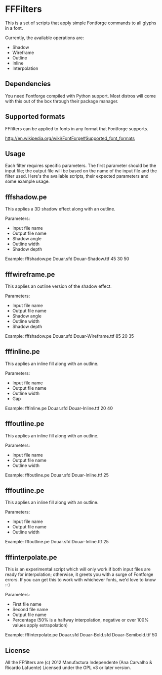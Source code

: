 
FFFilters
=========

This is a set of scripts that apply simple Fontforge commands to all glyphs in a font.

Currently, the available operations are:

  * Shadow
  * Wireframe
  * Outline
  * Inline
  * Interpolation

Dependencies
------------

You need Fontforge compiled with Python support. 
Most distros will come with this out of the box through their package manager.

Supported formats
-----------------

FFfilters can be applied to fonts in any format that Fontforge supports.

  http://en.wikipedia.org/wiki/FontForge#Supported_font_formats


Usage
-----

Each filter requires specific parameters. The first parameter should be the input file; the output file will be based on the name of the input file and the filter used. Here's the available scripts, their expected parameters and some example usage.


fffshadow.pe
-----------

This applies a 3D shadow effect along with an outline.

Parameters:
  * Input file name
  * Output file name
  * Shadow angle
  * Outline width
  * Shadow depth

Example:
  fffshadow.pe Douar.sfd Douar-Shadow.ttf 45 30 50 


fffwireframe.pe
---------------

This applies an outline version of the shadow effect.

Parameters:
  * Input file name
  * Output file name
  * Shadow angle
  * Outline width
  * Shadow depth

Example:
  fffshadow.pe Douar.sfd Douar-Wireframe.ttf 85 20 35 


fffinline.pe
------------

This applies an inline fill along with an outline.

Parameters:
  * Input file name
  * Output file name
  * Outline width
  * Gap

Example:
  fffinline.pe Douar.sfd Douar-Inline.ttf 20 40


fffoutline.pe
-----------

This applies an inline fill along with an outline.

Parameters:
  * Input file name
  * Output file name
  * Outline width

Example:
  fffoutline.pe Douar.sfd Douar-Inline.ttf 25


fffoutline.pe
-----------

This applies an inline fill along with an outline.

Parameters:
  * Input file name
  * Output file name
  * Outline width

Example:
  fffoutline.pe Douar.sfd Douar-Inline.ttf 25


fffinterpolate.pe
-----------

This is an experimental script which will only work if both input files are ready for interpolation; otherwise, it greets you with a surge of Fontforge errors. If you can get this to work with whichever fonts, we'd love to know :-)

Parameters:
  * First file name
  * Second file name
  * Output file name
  * Percentage (50% is a halfway interpolation, negative or over 100% values apply extrapolation)

Example:
  fffinterpolate.pe Douar.sfd Douar-Bold.sfd Douar-Semibold.ttf 50


License
-------

All the FFfilters are (c) 2012 Manufactura Independente (Ana Carvalho & Ricardo Lafuente)
Licensed under the GPL v3 or later version.
